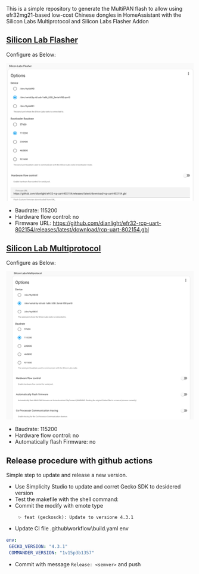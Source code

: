 This is a simple repository to generate the MultiPAN flash to allow using efr32mg21-based low-cost Chinese dongles in HomeAssistant with the Silicon Labs Multiprotocol and Silicon Labs Flasher Addon

## [Silicon Lab Flasher](https://github.com/home-assistant/addons/tree/master/silabs_flasher)

Configure as Below:

![Silicon Lab Multiprotocole](images/Config-Addon-2.png)

 - Baudrate: 115200
 - Hardware flow control: no
 - Firmware URL: https://github.com/dianlight/efr32-rcp-uart-802154/releases/latest/download/rcp-uart-802154.gbl

## [Silicon Lab Multiprotocol](https://github.com/home-assistant/addons/tree/master/silabs-multiprotocol)

Configure as Below:

![Silicon Lab Multiprotocole](images/Config-Addon-1.png)

 - Baudrate: 115200
 - Hardware flow control: no
 - Automatically flash Firmware: no

## Release procedure with github actions

Simple step to update and release a new version.
- Use Simplicity Studio to update and corret Gecko SDK to desidered version
- Test the makefile with the shell command: 
- Commit the modify with emote type
  ```
   ✨ feat (geckosdk): Update to versione 4.3.1
  ```
- Update CI file .github\workflow\build.yaml env 
 ```yaml
 env:
  GECKO_VERSION: "4.3.1"
  COMMANDER_VERSION: "1v15p3b1357"
```
- Commit with message `Release: <semver>` and push



